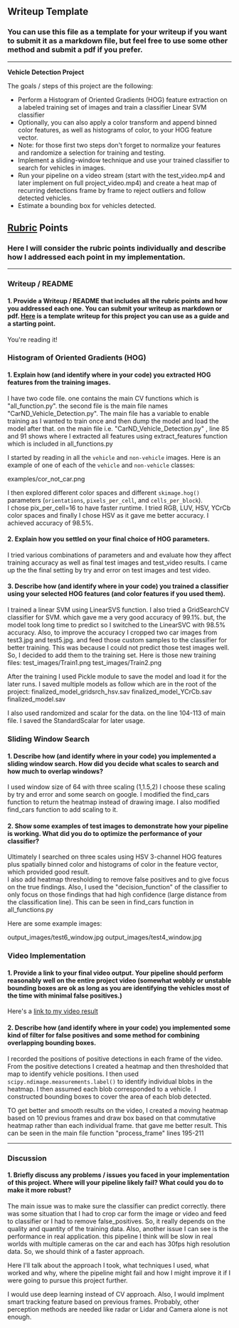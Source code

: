 ## Writeup Template
### You can use this file as a template for your writeup if you want to submit it as a markdown file, but feel free to use some other method and submit a pdf if you prefer.

---

**Vehicle Detection Project**

The goals / steps of this project are the following:

* Perform a Histogram of Oriented Gradients (HOG) feature extraction on a labeled training set of images and train a classifier Linear SVM classifier
* Optionally, you can also apply a color transform and append binned color features, as well as histograms of color, to your HOG feature vector. 
* Note: for those first two steps don't forget to normalize your features and randomize a selection for training and testing.
* Implement a sliding-window technique and use your trained classifier to search for vehicles in images.
* Run your pipeline on a video stream (start with the test_video.mp4 and later implement on full project_video.mp4) and create a heat map of recurring detections frame by frame to reject outliers and follow detected vehicles.
* Estimate a bounding box for vehicles detected.

[//]: # (Image References)
[image1]: ./examples/car_not_car.png
[image2]: ./examples/HOG_example.jpg
[image3]: ./examples/sliding_windows.jpg
[image4]: ./examples/sliding_window.jpg
[image5]: ./examples/bboxes_and_heat.png
[image6]: ./examples/labels_map.png
[image7]: ./examples/output_bboxes.png
[video1]: ./project_video.mp4

## [Rubric](https://review.udacity.com/#!/rubrics/513/view) Points
### Here I will consider the rubric points individually and describe how I addressed each point in my implementation.  

---
### Writeup / README

#### 1. Provide a Writeup / README that includes all the rubric points and how you addressed each one.  You can submit your writeup as markdown or pdf.  [Here](https://github.com/udacity/CarND-Vehicle-Detection/blob/master/writeup_template.md) is a template writeup for this project you can use as a guide and a starting point.  

You're reading it!

### Histogram of Oriented Gradients (HOG)

#### 1. Explain how (and identify where in your code) you extracted HOG features from the training images.
I have two code file. one contains the main CV functions which is "all_function.py". the second file is the main file names "CarND_Vehicle_Detection.py". The main file has a variable to enable training as I wanted to train once and then dump the model and load the model after that. on the main file i.e. "CarND_Vehicle_Detection.py" , line 85 and 91 shows where I extracted all features using extract_features function which is included in all_functions.py


I started by reading in all the `vehicle` and `non-vehicle` images.  Here is an example of one of each of the `vehicle` and `non-vehicle` classes:

examples/cor_not_car.png

I then explored different color spaces and different `skimage.hog()` parameters (`orientations`, `pixels_per_cell`, and `cells_per_block`).  
I chose pix_per_cell=16 to have faster runtime. I tried RGB, LUV, HSV, YCrCb color spaces and finally I chose HSV as it gave me better accuracy. I achieved accuracy of 98.5%.


#### 2. Explain how you settled on your final choice of HOG parameters.

I tried various combinations of parameters and and evaluate how they affect training accuracy as well as final test images and test_video results. I came up the the final setting by try and error on test images and test video.

#### 3. Describe how (and identify where in your code) you trained a classifier using your selected HOG features (and color features if you used them).

I trained a linear SVM using LinearSVS function. I also tried a GridSearchCV classifier for SVM. which gave me a very good accuracy of 99.1%. but, the model took long time to predict so I switched to the LinearSVC with 98.5% accuracy. 
Also, to improve the accuracy I cropped two car images from test3.jpg and test5.jpg. and feed those custom samples to the classifier for better training. This was because I could not predict those test images well. So, I decided to add them to the training set. Here is those new training files:
test_images/Train1.png
test_images/Train2.png

After the training I used Pickle module to save the model and load it for the later runs.
I saved multiple models as follow which are in the root of the project:
finalized_model_gridsrch_hsv.sav
finalized_model_YCrCb.sav
finalized_model.sav


I also used randomized and scalar for the data. on the line 104-113 of main file. I saved the StandardScalar for later usage.


### Sliding Window Search

#### 1. Describe how (and identify where in your code) you implemented a sliding window search.  How did you decide what scales to search and how much to overlap windows?

I used window size of 64 with three scaling (1,1.5,2) I choose these scaling by try and error and some search on google. I modified the find_cars function to return the heatmap instead of drawing image. I also modified find_cars function to add scaling to it.



#### 2. Show some examples of test images to demonstrate how your pipeline is working.  What did you do to optimize the performance of your classifier?

Ultimately I searched on three scales using HSV 3-channel HOG features plus spatially binned color and histograms of color in the feature vector, which provided good result.  
I also add heatmap thresholding to remove false positives and to give focus on the true findings. Also, I used the "decision_function" of the classifier to only focus on those findings that had high confidence (large distance from the classification line). This can be seen in find_cars function in all_functions.py


Here are some example images:

output_images/test6_window.jpg
output_images/test4_window.jpg


### Video Implementation

#### 1. Provide a link to your final video output.  Your pipeline should perform reasonably well on the entire project video (somewhat wobbly or unstable bounding boxes are ok as long as you are identifying the vehicles most of the time with minimal false positives.)
Here's a [link to my video result](./project_video_vehicle_det.mp4)


#### 2. Describe how (and identify where in your code) you implemented some kind of filter for false positives and some method for combining overlapping bounding boxes.

I recorded the positions of positive detections in each frame of the video.  From the positive detections I created a heatmap and then thresholded that map to identify vehicle positions.  I then used `scipy.ndimage.measurements.label()` to identify individual blobs in the heatmap.  I then assumed each blob corresponded to a vehicle.  I constructed bounding boxes to cover the area of each blob detected.  

TO get better and smooth results on the video, I created a moving heatmap based on 10 previous frames and draw box based on that commutative heatmap rather than each individual frame. that gave me better result.
This can be seen in the main file function "process_frame" lines 195-211


---

### Discussion

#### 1. Briefly discuss any problems / issues you faced in your implementation of this project.  Where will your pipeline likely fail?  What could you do to make it more robust?

The main issue was to make sure the classifier can predict correctly. there was some situation that I had to crop car form the image or video and feed to classifier or I had to remove false_positives. So, it really depends on the quality and quantity of the training data.
Also, another issue I can see is the performance in real application. this pipeline I think will be slow in real worlds with multiple cameras on the car and each has 30fps high resolution data. So, we should think of a faster approach.

Here I'll talk about the approach I took, what techniques I used, what worked and why, where the pipeline might fail and how I might improve it if I were going to pursue this project further.  

I would use deep learning instead of CV approach. Also, I would implment smart tracking feature based on previous frames. Probably, other perception methods are needed like radar or Lidar and Camera alone is not enough.

 
